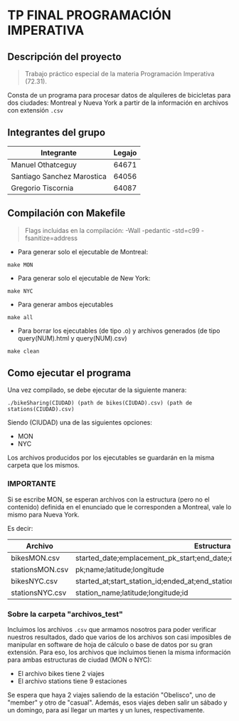 # TP FINAL PROGRAMACIÓN IMPERATIVA

## Descripción del proyecto
> Trabajo práctico especial de la materia Programación Imperativa (72.31).

Consta de un programa para procesar datos de alquileres de bicicletas para dos ciudades: Montreal y Nueva York a partir de la información en archivos con extensión `.csv`

## Integrantes del grupo

| Integrante | Legajo |
| ----------- | ----------- |
| Manuel Othatceguy | 64671 |
| Santiago Sanchez Marostica | 64056 |
| Gregorio Tiscornia | 64087 |

## Compilación con Makefile
> Flags incluidas en la compilación: -Wall -pedantic -std=c99 -fsanitize=address

- Para generar solo el ejecutable de Montreal:
```
make MON
```
- Para generar solo el ejecutable de New York:
```
make NYC
```
- Para generar ambos ejecutables
```
make all
```
- Para borrar los ejecutables (de tipo .o) y archivos generados (de tipo query(NUM).html y query(NUM).csv)
```
make clean
```

## Como ejecutar el programa
Una vez compilado, se debe ejecutar de la siguiente manera:

```
./bikeSharing(CIUDAD) (path de bikes(CIUDAD).csv) (path de stations(CIUDAD).csv)
```

Siendo (CIUDAD) una de las siguientes opciones:
- MON
- NYC

Los archivos producidos por los ejecutables se guardarán en la misma carpeta que los mismos.

### IMPORTANTE
Si se escribe MON, se esperan archivos con la estructura (pero no el contenido) definida en el enunciado que le corresponden a Montreal, vale lo mismo para Nueva York.

Es decir:

| Archivo | Estructura |
| --------| -----------|
| bikesMON.csv | started_date;emplacement_pk_start;end_date;emplacement_pk_end;is_member |
| stationsMON.csv | pk;name;latitude;longitude |
| bikesNYC.csv | started_at;start_station_id;ended_at;end_station__id;rideable_type;member_casual |
| stationsNYC.csv | station_name;latitude;longitude;id |

### Sobre la carpeta "archivos_test"
Incluimos los archivos `.csv` que armamos nosotros para poder verificar nuestros resultados, dado que varios de los archivos son casi imposibles de manipular en software de hoja de cálculo o base de datos por su gran extensión. Para eso, los archivos que incluimos tienen la misma información para ambas estructuras de ciudad (MON o NYC):

- El archivo bikes tiene 2 viajes
- El archivo stations tiene 9 estaciones

Se espera que haya 2 viajes saliendo de la estación "Obelisco", uno de "member" y otro de "casual". Además, esos viajes deben salir un sábado y un domingo, para así llegar un martes y un lunes, respectivamente.
